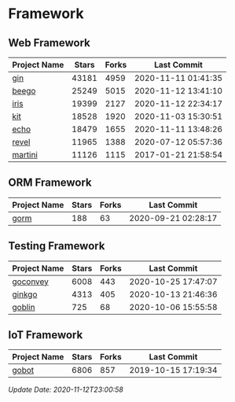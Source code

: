 # Framework

## Web Framework
| Project Name | Stars | Forks | Last Commit |
| ------------ | ----- | ----- | ----------- |
| [gin](https://github.com/gin-gonic/gin) | 43181 | 4959 | 2020-11-11 01:41:35 |
| [beego](https://github.com/astaxie/beego) | 25249 | 5015 | 2020-11-12 13:41:10 |
| [iris](https://github.com/kataras/iris) | 19399 | 2127 | 2020-11-12 22:34:17 |
| [kit](https://github.com/go-kit/kit) | 18528 | 1920 | 2020-11-03 15:30:51 |
| [echo](https://github.com/labstack/echo) | 18479 | 1655 | 2020-11-11 13:48:26 |
| [revel](https://github.com/revel/revel) | 11965 | 1388 | 2020-07-12 05:57:36 |
| [martini](https://github.com/go-martini/martini) | 11126 | 1115 | 2017-01-21 21:58:54 |

## ORM Framework
| Project Name | Stars | Forks | Last Commit |
| ------------ | ----- | ----- | ----------- |
| [gorm](https://github.com/jinzhu/gorm) | 188 | 63 | 2020-09-21 02:28:17 |

## Testing Framework
| Project Name | Stars | Forks | Last Commit |
| ------------ | ----- | ----- | ----------- |
| [goconvey](https://github.com/smartystreets/goconvey) | 6008 | 443 | 2020-10-25 17:47:07 |
| [ginkgo](https://github.com/onsi/ginkgo) | 4313 | 405 | 2020-10-13 21:46:36 |
| [goblin](https://github.com/franela/goblin) | 725 | 68 | 2020-10-06 15:55:58 |

## IoT Framework
| Project Name | Stars | Forks | Last Commit |
| ------------ | ----- | ----- | ----------- |
| [gobot](https://github.com/hybridgroup/gobot) | 6806 | 857 | 2019-10-15 17:19:34 |

*Update Date: 2020-11-12T23:00:58*